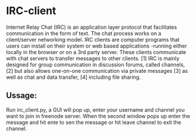 # IRC-client
Internet Relay Chat (IRC) is an application layer protocol that facilitates communication in the form of text. 
The chat process works on a client/server networking model. 
IRC clients are computer programs that users can install on their system or web based applications 
-running either locally in the browser or on a 3rd party server. 
These clients communicate with chat servers to transfer messages to other clients.
[1] IRC is mainly designed for group communication in discussion forums, called channels,
[2] but also allows one-on-one communication via private messages
[3] as well as chat and data transfer,
[4] including file sharing.

## Ussage:
Run irc_client.py, a GUI will pop up, enter your username and channel you want to join in freenode server.
When the second window pops up enter the message and hit ente to sen the message or hit leave channel to exit the channel.
